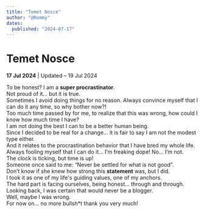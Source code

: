 ```yaml
---
title: "Temet Nosce"
author: "@Rommy"
dates:
  published: "2024-07-17"
---
```


# Temet Nosce

**17 Jul 2024** | 
Updated – 19 Jul 2024

To be honest? I am a **super procrastinator**.<br>
Not proud of it... but it is true.<br>
Sometimes I avoid doing things for no reason.
Always convince myself that I can do it any time, so why bother now?!<br>
Too much time passed by for me, to realize that this was wrong, how could I know how much time I have?<br>
I am not doing the best I can to be a better human being.<br>
Since I decided to be real for a change... it is fair to say I am not the modest type either.<br>
And it relates to the procrastination behavior that I have bred my whole life.<br>
Always fooling myself that I can do it... I’m freaking dope! No... I’m not.<br>
The clock is ticking, but time is up!<br>
Someone once said to me: “Never be settled for what is not good”.<br>
Don’t know if she knew how strong this **statement** was, but I did.<br>
I took it as one of my life's guiding values, one of my anchors.<br>
The hard part is facing ourselves, being honest... through and through.<br>
Looking back, I was certain that would never be a blogger.<br>
Well, maybe I was wrong.<br>
For now on... no more bullsh*t thank you very much!
